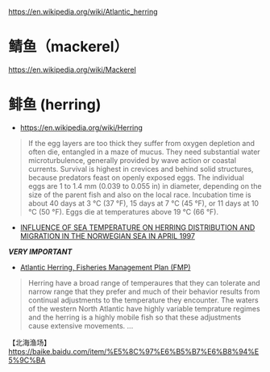 https://en.wikipedia.org/wiki/Atlantic_herring
# 鲭鱼（mackerel）
https://en.wikipedia.org/wiki/Mackerel

# 鲱鱼 (herring)
- https://en.wikipedia.org/wiki/Herring

> If the egg layers are too thick they suffer from oxygen depletion and often die, entangled in a maze of mucus. They need substantial water microturbulence, generally provided by wave action or coastal currents. Survival is highest in crevices and behind solid structures, because predators feast on openly exposed eggs. The individual eggs are 1 to 1.4 mm (0.039 to 0.055 in) in diameter, depending on the size of the parent fish and also on the local race. Incubation time is about 40 days at 3 °C (37 °F), 15 days at 7 °C (45 °F), or 11 days at 10 °C (50 °F). Eggs die at temperatures above 19 °C (66 °F).

- [INFLUENCE OF SEA TEMPERATURE ON HERRING DISTRIBUTION
AND MIGRATION IN THE NORWEGIAN SEA IN APRIL 1997 ](https://pdfs.semanticscholar.org/bace/1859b95a57cf04f9dfd42362b2169ed64671.pdf)

***VERY IMPORTANT***

- [Atlantic Herring, Fisheries Management Plan (FMP)](https://books.google.com.hk/books?id=0zo3AQAAMAAJ&pg=PA49&lpg=PA49&dq=herring+temperature&source=bl&ots=GWEEJ5f6Eq&sig=ACfU3U1BC8e6hXw-2ry5D91Bpp9oZWB1eA&hl=zh-CN&sa=X&ved=2ahUKEwi839CY4s_nAhWkIqYKHUF6BMM4ChDoATABegQICRAB#v=onepage&q=herring%20temperature&f=false)

> Herring have a broad range of temperaures that they can tolerate and narrow range that they prefer and much of their behavior results from continual adjustments to the temperature they encounter. The waters of the western North Atlantic have highly variable temprature regimes and the herring is a highly mobile fish so that these adjustments cause extensive movements.
...





【北海渔场】
https://baike.baidu.com/item/%E5%8C%97%E6%B5%B7%E6%B8%94%E5%9C%BA
